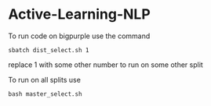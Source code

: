 # Active-Learning-NLP

To run code on bigpurple use the command 

` sbatch dist_select.sh 1 `

replace 1 with some other number to run on some other split

To run on all splits use 

` bash master_select.sh `

